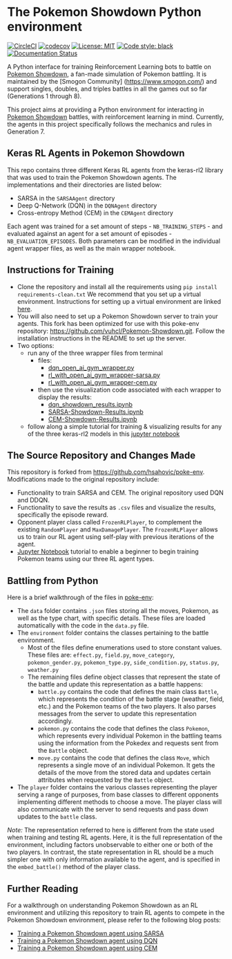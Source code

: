 # The Pokemon Showdown Python environment

[![CircleCI](https://circleci.com/gh/hsahovic/poke-env.svg?style=svg)](https://circleci.com/gh/hsahovic/poke-env)
[![codecov](https://codecov.io/gh/hsahovic/poke-env/branch/master/graph/badge.svg)](https://codecov.io/gh/hsahovic/poke-env)
[![License: MIT](https://img.shields.io/badge/License-MIT-yellow.svg)](https://opensource.org/licenses/MIT)
<a href="https://github.com/ambv/black"><img alt="Code style: black" src="https://img.shields.io/badge/code%20style-black-000000.svg"></a>
[![Documentation Status](https://readthedocs.org/projects/poke-env/badge/?version=latest)](https://poke-env.readthedocs.io/en/latest/?badge=latest)

A Python interface for training Reinforcement Learning bots to battle on [Pokemon Showdown](https://pokemonshowdown.com/), a fan-made simulation of Pokemon battling. It is maintained by the [Smogon Community] (https://www.smogon.com/) and support singles, doubles, and triples battles in all the games out so far (Generations 1 through 8).

This project aims at providing a Python environment for interacting in [Pokemon Showdown](https://pokemonshowdown.com/) battles, with reinforcement learning in mind. Currently, the agents in this project specifically follows the mechanics and rules in Generation 7.

## Keras RL Agents in Pokemon Showdown

This repo contains three different Keras RL agents from the keras-rl2 library that was used to train the Pokemon Showdown agents. The implementations and their directories are listed below:

+ SARSA in the `SARSAAgent` directory
+ Deep Q-Network (DQN) in the `DQNAgent` directory
+ Cross-entropy Method (CEM) in the `CEMAgent` directory

Each agent was trained for a set amount of steps - `NB_TRAINING_STEPS` - and evaluated against an agent for a set amount of episodes - `NB_EVALUATION_EPISODES`. Both parameters can be modified in the individual agent wrapper files, as well as the main wrapper notebook.

## Instructions for Training

+ Clone the repository and install all the requirements using `pip install requirements-clean.txt` We recommend that you set up a virtual environment. Instructions for setting up a virtual environment are linked [here](https://packaging.python.org/guides/installing-using-pip-and-virtual-environments/).
+ You will also need to set up a Pokemon Showdown server to train your agents. This fork has been optimized for use with this poke-env repository: https://github.com/vuhcl/Pokemon-Showdown.git. Follow the installation instructions in the README to set up the server.
+ Two options:
  + run any of the three wrapper files from terminal
    + files:
      + [dqn_open_ai_gym_wrapper.py](https://github.com/nicolenair/poke-env/blob/master/src/DQNAgent/dqn_open_ai_gym_wrapper.py)
      + [rl_with_open_ai_gym_wrapper-sarsa.py](https://github.com/nicolenair/poke-env/blob/master/src/SARSAAgent/rl_with_open_ai_gym_wrapper-sarsa.py)
      + [rl_with_open_ai_gym_wrapper-cem.py](https://github.com/nicolenair/poke-env/blob/master/src/CEMAgent/rl_with_open_ai_gym_wrapper-cem.py)
    + then use the visualization code associated with each wrapper to display the results:
      + [dqn_showdown_results.ipynb](https://github.com/nicolenair/poke-env/blob/master/src/DQNAgent/dqn_showdown_results.ipynb)
      + [SARSA-Showdown-Results.ipynb](https://github.com/nicolenair/poke-env/blob/master/src/SARSAAgent/SARSA-Showdown-Results.ipynb)
      + [CEM-Showdown-Results.ipynb](https://github.com/nicolenair/poke-env/blob/master/src/CEMAgent/CEM-Showdown-Results.ipynb)
  + follow along a simple tutorial for training & visualizing results for any of the three keras-rl2 models in this [jupyter notebook](https://github.com/nicolenair/poke-env/blob/master/src/rl_with_open_ai_gym_wrapper.ipynb)

## The Source Repository and Changes Made

This repository is forked from https://github.com/hsahovic/poke-env. Modifications made to the original repository include:

+ Functionality to train SARSA and CEM. The original repository used DQN and DDQN.
+ Functionality to save the results as `.csv` files and visualize the results, specifically the episode reward.
+ Opponent player class called `FrozenRLPlayer`, to complement the existing `RandomPlayer` and `MaxDamagePlayer`. The `FrozenRLPlayer` allows us to train our RL agent using self-play with previous iterations of the agent.
+ [Jupyter Notebook](https://github.com/nicolenair/poke-env/blob/master/src/rl_with_open_ai_gym_wrapper.ipynb) tutorial to enable a beginner to begin training Pokemon teams using our three RL agent types.

## Battling from Python

Here is a brief walkthrough of the files in [poke-env](https://github.com/nicolenair/poke-env/tree/master/src/poke_env):

+ The `data` folder contains `.json` files storing all the moves, Pokemon, as well as the type chart, with specific details. These files are loaded automatically with the code in the `data.py` file.
+ The `environment` folder contains the classes pertaining to the battle environment.
    + Most of the files define enumerations used to store constant values. These files are: `effect.py`, `field.py`, `move_category`, `pokemon_gender.py`, `pokemon_type.py`, `side_condition.py`, `status.py`, `weather.py`
    + The remaining files define object classes that represent the state of the battle and update this representation as a battle happens:
      + `battle.py` contains the code that defines the main class `Battle`, which represents the condition of the battle stage (weather, field, etc.) and the Pokemon teams of the two players. It also parses messages from the server to update this representation accordingly.
      + `pokemon.py` contains the code that defines the class `Pokemon`, which represents every individual Pokemon in the battling teams using the information from the Pokedex and requests sent from the `Battle` object.
      + `move.py` contains the code that defines the class `Move`, which represents a single move of an individual Pokemon. It gets the details of the move from the stored data and updates certain attributes when requested by the `Battle` object.
+ The `player` folder contains the various classes representing the player serving a range of purposes, from base classes to different opponents implementing different methods to choose a move. The player class will also communicate with the server to send requests and pass down updates to the `battle` class.

_Note:_ The representation referred to here is different from the state used when training and testing RL agents. Here, it is the full representation of the environment, including factors unobservable to either one or both of the two players. In contrast, the state representation in RL should be a much simpler one with only information available to the agent, and is specified in the `embed_battle()` method of the player class.

## Further Reading

For a walkthrough on understanding Pokemon Showdown as an RL environment and utilizing this repository to train RL agents to compete in the Pokemon Showdown environment, please refer to the following blog posts:

+ [Training a Pokemon Showdown agent using SARSA](https://medium.com/@vuhuychule/training-a-pok%C3%A9mon-battler-with-sarsa-algorithm-8ddee2c7732a)
+ [Training a Pokemon Showdown agent using DQN](https://medium.com/@hueyninglok/dqn-agent-for-pokemon-showdown-98169ccb50a3)
+ [Training a Pokemon Showdown agent using CEM](https://medium.com/@nicarina98/cross-entropy-method-for-training-a-pokemon-823d3590ae07)
